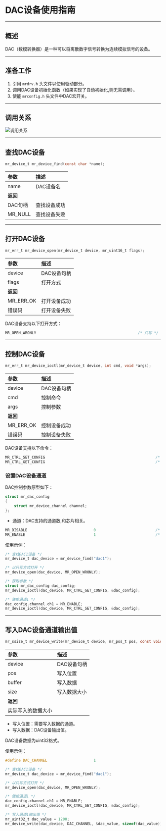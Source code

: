 # DAC设备使用指南

----------

## 概述

DAC（数模转换器）是一种可以将离散数字信号转换为连续模拟信号的设备。

----------

## 准备工作

1. 引用 `mrdrv.h` 头文件以使用驱动部分。
2. 调用DAC设备初始化函数（如果实现了自动初始化,则无需调用）。
3. 使能 `mrconfig.h` 头文件中DAC宏开关。

----------

## 调用关系

![调用关系](https://gitee.com/MacRsh/mr-library/raw/master/document/resource/dac_device.png)

----------

## 查找DAC设备

```c
mr_device_t mr_device_find(const char *name);
```

| 参数      | 描述     |
|:--------|:-------|
| name    | DAC设备名 |
| **返回**  |        |
| DAC句柄   | 查找设备成功 |
| MR_NULL | 查找设备失败 |

----------

## 打开DAC设备

```c
mr_err_t mr_device_open(mr_device_t device, mr_uint16_t flags);
```

| 参数        | 描述      |
|:----------|:--------|
| device    | DAC设备句柄 |
| flags     | 打开方式    |
| **返回**    |         |
| MR_ERR_OK | 打开设备成功  |
| 错误码       | 打开设备失败  |  

DAC设备支持以下打开方式：

```c
MR_OPEN_WRONLY                                              /* 只写 */
```

----------

## 控制DAC设备

```c
mr_err_t mr_device_ioctl(mr_device_t device, int cmd, void *args);
```

| 参数        | 描述      |
|:----------|:--------|
| device    | DAC设备句柄 |
| cmd       | 控制命令    |
| args      | 控制参数    |
| **返回**    |         |
| MR_ERR_OK | 控制设备成功  |
| 错误码       | 控制设备失败  |

DAC设备支持以下命令：

```c
MR_CTRL_SET_CONFIG                                                  /* 设置参数 */
MR_CTRL_GET_CONFIG                                                  /* 获取参数 */
```

### 设置DAC设备通道

DAC控制参数原型如下：

```c
struct mr_dac_config
{
    struct mr_device_channel channel;
};
```

- 通道：DAC支持的通道数,和芯片相关。

```c
MR_DISABLE                              0                           /* 失能通道 */
MR_ENABLE                               1                           /* 使能通道 */
```

使用示例：

```c
/* 查找DAC1设备 */
mr_device_t dac_device = mr_device_find("dac1");

/* 以只写方式打开 */
mr_device_open(dac_device, MR_OPEN_WRONLY);

/* 获取参数 */
struct mr_dac_config dac_config;
mr_device_ioctl(dac_device, MR_CTRL_GET_CONFIG, &dac_config);

/* 使能通道1 */
dac_config.channel.ch1 = MR_ENABLE;
mr_device_ioctl(dac_device, MR_CTRL_SET_CONFIG, &dac_config);
```

----------

## 写入DAC设备通道输出值

```c
mr_ssize_t mr_device_write(mr_device_t device, mr_pos_t pos, const void *buffer, mr_size_t size);
```

| 参数        | 描述      |
|:----------|:--------|
| device    | DAC设备句柄 |
| pos       | 写入位置    |
| buffer    | 写入数据    |
| size      | 写入数据大小  |
| **返回**    |         |
| 实际写入的数据大小 |         |  

- 写入位置：需要写入数据的通道。
- 写入数据：DAC设备输出值。

DAC设备数据为uint32格式。

使用示例：

```c
#define DAC_CHANNEL                     1

/* 查找DAC1设备 */
mr_device_t dac_device = mr_device_find("dac1");

/* 以只写方式打开 */
mr_device_open(dac_device, MR_OPEN_WRONLY);

/* 使能通道1 */
dac_config.channel.ch1 = MR_ENABLE;
mr_device_ioctl(dac_device, MR_CTRL_SET_CONFIG, &dac_config);

/* 写入通道1输出值 */
mr_uint32_t dac_value = 1200;
mr_device_write(dac_device, DAC_CHANNEL, &dac_value, sizeof(dac_value));
```